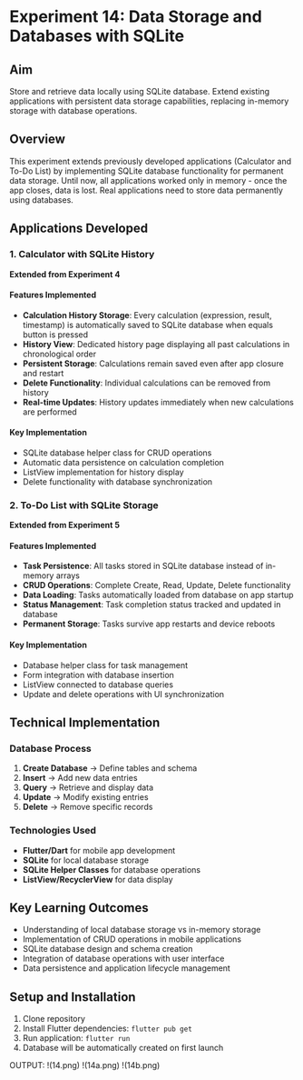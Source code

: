 # Experiment 14: Data Storage and Databases with SQLite

## Aim
Store and retrieve data locally using SQLite database. Extend existing applications with persistent data storage capabilities, replacing in-memory storage with database operations.

## Overview
This experiment extends previously developed applications (Calculator and To-Do List) by implementing SQLite database functionality for permanent data storage. Until now, all applications worked only in memory - once the app closes, data is lost. Real applications need to store data permanently using databases.

## Applications Developed

### 1. Calculator with SQLite History
**Extended from Experiment 4**

#### Features Implemented
- **Calculation History Storage**: Every calculation (expression, result, timestamp) is automatically saved to SQLite database when equals button is pressed
- **History View**: Dedicated history page displaying all past calculations in chronological order
- **Persistent Storage**: Calculations remain saved even after app closure and restart
- **Delete Functionality**: Individual calculations can be removed from history
- **Real-time Updates**: History updates immediately when new calculations are performed


#### Key Implementation
- SQLite database helper class for CRUD operations
- Automatic data persistence on calculation completion
- ListView implementation for history display
- Delete functionality with database synchronization

### 2. To-Do List with SQLite Storage
**Extended from Experiment 5**

#### Features Implemented
- **Task Persistence**: All tasks stored in SQLite database instead of in-memory arrays
- **CRUD Operations**: Complete Create, Read, Update, Delete functionality
- **Data Loading**: Tasks automatically loaded from database on app startup
- **Status Management**: Task completion status tracked and updated in database
- **Permanent Storage**: Tasks survive app restarts and device reboots


#### Key Implementation
- Database helper class for task management
- Form integration with database insertion
- ListView connected to database queries
- Update and delete operations with UI synchronization

## Technical Implementation

### Database Process
1. **Create Database** → Define tables and schema
2. **Insert** → Add new data entries
3. **Query** → Retrieve and display data
4. **Update** → Modify existing entries
5. **Delete** → Remove specific records

### Technologies Used
- **Flutter/Dart** for mobile app development
- **SQLite** for local database storage
- **SQLite Helper Classes** for database operations
- **ListView/RecyclerView** for data display

## Key Learning Outcomes
- Understanding of local database storage vs in-memory storage
- Implementation of CRUD operations in mobile applications
- SQLite database design and schema creation
- Integration of database operations with user interface
- Data persistence and application lifecycle management

## Setup and Installation
1. Clone repository
2. Install Flutter dependencies: `flutter pub get`
3. Run application: `flutter run`
4. Database will be automatically created on first launch


OUTPUT:
!(14.png)
!(14a.png)
!(14b.png)




